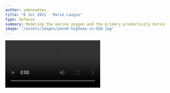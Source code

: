 ```yaml
---
author: ydonnadieu
title: "6 Jul 2021 - Marie Laugie"
type: defense
summary: Modeling the marine oxygen and the primary productivity during the Cenomanian Turonian using IPSL-CM5A2
image: "/assets/images/paved-highway-in-USA.jpg"
---
```


<video src="https://nuage.osupytheas.fr/s/F2j6NbL6nFpYP68/download/Laugie-PhD-Defense.mp4" type="video/mp4" controls="controls" style="max-width: 730px;">
</video>
